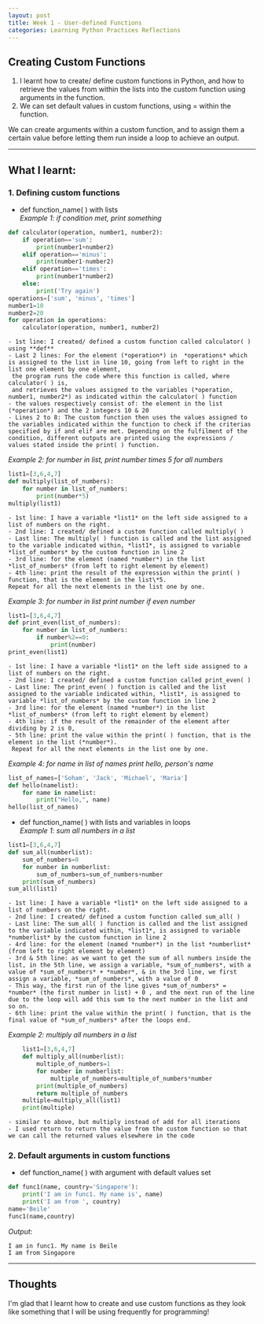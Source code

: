 ```yaml
---
layout: post
title: Week 1 - User-defined Functions
categories: Learning Python Practices Reflections
---
```


## Creating Custom Functions

1. I learnt how to create/ define custom functions in Python, and how to retrieve the values from within the lists into the custom function using arguments in the function.  
2. We can set default values in custom functions, using = within the function.

We can create arguments within a custom function, and to assign them a certain value before letting them run inside a loop to achieve an output.  

---

## What I learnt:  

### 1. Defining custom functions
- def function_name( ) with lists  
*Example 1: if condition met, print something*
```python
def calculator(operation, number1, number2):
    if operation=='sum':
        print(number1+number2)
    elif operation=='minus':
        print(number1-number2)
    elif operation=='times':
        print(number1*number2)
    else:
        print('Try again')
operations=['sum', 'minus', 'times']
number1=10
number2=20
for operation in operations:
    calculator(operation, number1, number2)
```  
    - 1st line: I created/ defined a custom function called calculator( ) using **def**
    - Last 2 lines: For the element (*operation*) in  *operations* which is assigned to the list in line 10, going from left to right in the list one element by one element,  
     the program runs the code where this function is called, where calculator( ) is,  
     and retrieves the values assigned to the variables (*operation, number1, number2*) as indicated within the calculator( ) function
    - the values respectively consist of: the element in the list (*operation*) and the 2 integers 10 & 20
    - Lines 2 to 8: The custom function then uses the values assigned to the variables indicated within the function to check if the criterias specified by if and elif are met. Depending on the fulfilment of the condition, different outputs are printed using the expressions / values stated inside the print( ) function.

*Example 2: for number in list, print number times 5 for all numbers*
```python
list1=[3,6,4,7]
def multiply(list_of_numbers):
    for number in list_of_numbers:
        print(number*5)
multiply(list1)
```
    - 1st line: I have a variable *list1* on the left side assigned to a list of numbers on the right.
    - 2nd line: I created/ defined a custom function called multiply( )
    - Last line: The multiply( ) function is called and the list assigned to the variable indicated within, *list1*, is assigned to variable *list_of_numbers* by the custom function in line 2
    - 3rd line: for the element (named *number*) in the list *list_of_numbers* (from left to right element by element)
    - 4th line: print the result of the expression within the print( ) function, that is the element in the list\*5.  
    Repeat for all the next elements in the list one by one.

*Example 3: for number in list print number if even number*
```python
list1=[3,6,4,7]
def print_even(list_of_numbers):
    for number in list_of_numbers:
        if number%2==0:
            print(number)
print_even(list1)
```  
    - 1st line: I have a variable *list1* on the left side assigned to a list of numbers on the right.
    - 2nd line: I created/ defined a custom function called print_even( )
    - Last line: The print_even( ) function is called and the list assigned to the variable indicated within, *list1*, is assigned to variable *list_of_numbers* by the custom function in line 2
    - 3rd line: for the element (named *number*) in the list *list_of_numbers* (from left to right element by element)
    - 4th line: if the result of the remainder of the element after dividing by 2 is 0,
    - 5th line: print the value within the print( ) function, that is the element in the list (*number*).  
     Repeat for all the next elements in the list one by one.

*Example 4: for name in list of names print hello, person's name*
```python
list_of_names=['Soham', 'Jack', 'Michael', 'Maria']
def hello(namelist):
    for name in namelist:
        print("Hello,", name)
hello(list_of_names)
```
- def function_name( ) with lists and variables in loops  
*Example 1: sum all numbers in a list*  
```python
list1=[3,6,4,7]
def sum_all(numberlist):
    sum_of_numbers=0
    for number in numberlist:
        sum_of_numbers=sum_of_numbers+number
    print(sum_of_numbers)
sum_all(list1)
```
    - 1st line: I have a variable *list1* on the left side assigned to a list of numbers on the right.
    - 2nd line: I created/ defined a custom function called sum_all( )
    - Last line: The sum_all( ) function is called and the list assigned to the variable indicated within, *list1*, is assigned to variable *numberlist* by the custom function in line 2
    - 4rd line: for the element (named *number*) in the list *numberlist* (from left to right element by element)
    - 3rd & 5th line: as we want to get the sum of all numbers inside the list, in the 5th line, we assign a variable, *sum_of_numbers*, with a value of *sum_of_numbers* + *number*, & in the 3rd line, we first assign a variable, *sum_of_numbers*, with a value of 0
    - This way, the first run of the line gives *sum_of_numbers* = *number* (the first number in list) + 0 , and the next run of the line due to the loop will add this sum to the next number in the list and so on.
    - 6th line: print the value within the print( ) function, that is the final value of *sum_of_numbers* after the loops end.

*Example 2: multiply all numbers in a list*
```python  
    list1=[3,6,4,7]
    def multiply_all(numberlist):
        multiple_of_numbers=1
        for number in numberlist:
            multiple_of_numbers=multiple_of_numbers*number
        print(multiple_of_numbers)
        return multiple_of_numbers
    multiple=multiply_all(list1)
    print(multiple)
```  
    - similar to above, but multiply instead of add for all iterations  
    - I used return to return the value from the custom function so that we can call the returned values elsewhere in the code

### 2. Default arguments in custom functions  

- def function_name( ) with argument with default values set
```python
def func1(name, country='Singapore'):
    print('I am in func1. My name is', name)
    print('I am from ', country)
name='Beile'
func1(name,country)
```
*Output*:  
```
I am in func1. My name is Beile
I am from Singapore
```

---

## Thoughts

I'm glad that I learnt how to create and use custom functions as they look like something that I will be using frequently for programming!